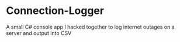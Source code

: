 Connection-Logger
=================

A small C# console app I hacked together to log internet outages on a server and output into CSV
